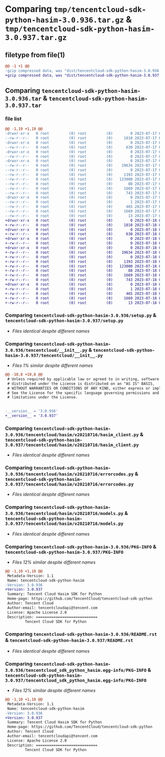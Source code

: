 # Comparing `tmp/tencentcloud-sdk-python-hasim-3.0.936.tar.gz` & `tmp/tencentcloud-sdk-python-hasim-3.0.937.tar.gz`

## filetype from file(1)

```diff
@@ -1 +1 @@
-gzip compressed data, was "dist/tencentcloud-sdk-python-hasim-3.0.936.tar", last modified: Mon Jul 17 00:26:04 2023, max compression
+gzip compressed data, was "dist/tencentcloud-sdk-python-hasim-3.0.937.tar", last modified: Tue Jul 18 00:24:53 2023, max compression
```

## Comparing `tencentcloud-sdk-python-hasim-3.0.936.tar` & `tencentcloud-sdk-python-hasim-3.0.937.tar`

### file list

```diff
@@ -1,19 +1,19 @@
-drwxr-xr-x   0 root         (0) root         (0)        0 2023-07-17 00:26:04.000000 tencentcloud-sdk-python-hasim-3.0.936/
--rw-r--r--   0 root         (0) root         (0)     1010 2023-07-17 00:26:04.000000 tencentcloud-sdk-python-hasim-3.0.936/setup.py
-drwxr-xr-x   0 root         (0) root         (0)        0 2023-07-17 00:26:04.000000 tencentcloud-sdk-python-hasim-3.0.936/tencentcloud/
--rw-r--r--   0 root         (0) root         (0)      630 2023-07-17 00:26:04.000000 tencentcloud-sdk-python-hasim-3.0.936/tencentcloud/__init__.py
-drwxr-xr-x   0 root         (0) root         (0)        0 2023-07-17 00:26:04.000000 tencentcloud-sdk-python-hasim-3.0.936/tencentcloud/hasim/
--rw-r--r--   0 root         (0) root         (0)        0 2023-07-17 00:26:04.000000 tencentcloud-sdk-python-hasim-3.0.936/tencentcloud/hasim/__init__.py
-drwxr-xr-x   0 root         (0) root         (0)        0 2023-07-17 00:26:04.000000 tencentcloud-sdk-python-hasim-3.0.936/tencentcloud/hasim/v20210716/
--rw-r--r--   0 root         (0) root         (0)    19634 2023-07-17 00:26:04.000000 tencentcloud-sdk-python-hasim-3.0.936/tencentcloud/hasim/v20210716/hasim_client.py
--rw-r--r--   0 root         (0) root         (0)        0 2023-07-17 00:26:04.000000 tencentcloud-sdk-python-hasim-3.0.936/tencentcloud/hasim/v20210716/__init__.py
--rw-r--r--   0 root         (0) root         (0)     1393 2023-07-17 00:26:04.000000 tencentcloud-sdk-python-hasim-3.0.936/tencentcloud/hasim/v20210716/errorcodes.py
--rw-r--r--   0 root         (0) root         (0)   123000 2023-07-17 00:26:04.000000 tencentcloud-sdk-python-hasim-3.0.936/tencentcloud/hasim/v20210716/models.py
--rw-r--r--   0 root         (0) root         (0)       88 2023-07-17 00:26:04.000000 tencentcloud-sdk-python-hasim-3.0.936/setup.cfg
--rw-r--r--   0 root         (0) root         (0)     1669 2023-07-17 00:26:04.000000 tencentcloud-sdk-python-hasim-3.0.936/PKG-INFO
--rw-r--r--   0 root         (0) root         (0)      743 2023-07-17 00:26:04.000000 tencentcloud-sdk-python-hasim-3.0.936/README.rst
-drwxr-xr-x   0 root         (0) root         (0)        0 2023-07-17 00:26:04.000000 tencentcloud-sdk-python-hasim-3.0.936/tencentcloud_sdk_python_hasim.egg-info/
--rw-r--r--   0 root         (0) root         (0)        1 2023-07-17 00:26:04.000000 tencentcloud-sdk-python-hasim-3.0.936/tencentcloud_sdk_python_hasim.egg-info/dependency_links.txt
--rw-r--r--   0 root         (0) root         (0)      465 2023-07-17 00:26:04.000000 tencentcloud-sdk-python-hasim-3.0.936/tencentcloud_sdk_python_hasim.egg-info/SOURCES.txt
--rw-r--r--   0 root         (0) root         (0)     1669 2023-07-17 00:26:04.000000 tencentcloud-sdk-python-hasim-3.0.936/tencentcloud_sdk_python_hasim.egg-info/PKG-INFO
--rw-r--r--   0 root         (0) root         (0)       13 2023-07-17 00:26:04.000000 tencentcloud-sdk-python-hasim-3.0.936/tencentcloud_sdk_python_hasim.egg-info/top_level.txt
+drwxr-xr-x   0 root         (0) root         (0)        0 2023-07-18 00:24:53.000000 tencentcloud-sdk-python-hasim-3.0.937/
+-rw-r--r--   0 root         (0) root         (0)     1010 2023-07-18 00:24:52.000000 tencentcloud-sdk-python-hasim-3.0.937/setup.py
+drwxr-xr-x   0 root         (0) root         (0)        0 2023-07-18 00:24:53.000000 tencentcloud-sdk-python-hasim-3.0.937/tencentcloud/
+-rw-r--r--   0 root         (0) root         (0)      630 2023-07-18 00:24:52.000000 tencentcloud-sdk-python-hasim-3.0.937/tencentcloud/__init__.py
+drwxr-xr-x   0 root         (0) root         (0)        0 2023-07-18 00:24:53.000000 tencentcloud-sdk-python-hasim-3.0.937/tencentcloud/hasim/
+-rw-r--r--   0 root         (0) root         (0)        0 2023-07-18 00:24:52.000000 tencentcloud-sdk-python-hasim-3.0.937/tencentcloud/hasim/__init__.py
+drwxr-xr-x   0 root         (0) root         (0)        0 2023-07-18 00:24:53.000000 tencentcloud-sdk-python-hasim-3.0.937/tencentcloud/hasim/v20210716/
+-rw-r--r--   0 root         (0) root         (0)    19634 2023-07-18 00:24:52.000000 tencentcloud-sdk-python-hasim-3.0.937/tencentcloud/hasim/v20210716/hasim_client.py
+-rw-r--r--   0 root         (0) root         (0)        0 2023-07-18 00:24:52.000000 tencentcloud-sdk-python-hasim-3.0.937/tencentcloud/hasim/v20210716/__init__.py
+-rw-r--r--   0 root         (0) root         (0)     1393 2023-07-18 00:24:52.000000 tencentcloud-sdk-python-hasim-3.0.937/tencentcloud/hasim/v20210716/errorcodes.py
+-rw-r--r--   0 root         (0) root         (0)   123000 2023-07-18 00:24:52.000000 tencentcloud-sdk-python-hasim-3.0.937/tencentcloud/hasim/v20210716/models.py
+-rw-r--r--   0 root         (0) root         (0)       88 2023-07-18 00:24:53.000000 tencentcloud-sdk-python-hasim-3.0.937/setup.cfg
+-rw-r--r--   0 root         (0) root         (0)     1669 2023-07-18 00:24:53.000000 tencentcloud-sdk-python-hasim-3.0.937/PKG-INFO
+-rw-r--r--   0 root         (0) root         (0)      743 2023-07-18 00:24:52.000000 tencentcloud-sdk-python-hasim-3.0.937/README.rst
+drwxr-xr-x   0 root         (0) root         (0)        0 2023-07-18 00:24:53.000000 tencentcloud-sdk-python-hasim-3.0.937/tencentcloud_sdk_python_hasim.egg-info/
+-rw-r--r--   0 root         (0) root         (0)        1 2023-07-18 00:24:53.000000 tencentcloud-sdk-python-hasim-3.0.937/tencentcloud_sdk_python_hasim.egg-info/dependency_links.txt
+-rw-r--r--   0 root         (0) root         (0)      465 2023-07-18 00:24:53.000000 tencentcloud-sdk-python-hasim-3.0.937/tencentcloud_sdk_python_hasim.egg-info/SOURCES.txt
+-rw-r--r--   0 root         (0) root         (0)     1669 2023-07-18 00:24:53.000000 tencentcloud-sdk-python-hasim-3.0.937/tencentcloud_sdk_python_hasim.egg-info/PKG-INFO
+-rw-r--r--   0 root         (0) root         (0)       13 2023-07-18 00:24:53.000000 tencentcloud-sdk-python-hasim-3.0.937/tencentcloud_sdk_python_hasim.egg-info/top_level.txt
```

### Comparing `tencentcloud-sdk-python-hasim-3.0.936/setup.py` & `tencentcloud-sdk-python-hasim-3.0.937/setup.py`

 * *Files identical despite different names*

### Comparing `tencentcloud-sdk-python-hasim-3.0.936/tencentcloud/__init__.py` & `tencentcloud-sdk-python-hasim-3.0.937/tencentcloud/__init__.py`

 * *Files 1% similar despite different names*

```diff
@@ -10,8 +10,8 @@
 # Unless required by applicable law or agreed to in writing, software
 # distributed under the License is distributed on an "AS IS" BASIS,
 # WITHOUT WARRANTIES OR CONDITIONS OF ANY KIND, either express or implied.
 # See the License for the specific language governing permissions and
 # limitations under the License.
 
 
-__version__ = '3.0.936'
+__version__ = '3.0.937'
```

### Comparing `tencentcloud-sdk-python-hasim-3.0.936/tencentcloud/hasim/v20210716/hasim_client.py` & `tencentcloud-sdk-python-hasim-3.0.937/tencentcloud/hasim/v20210716/hasim_client.py`

 * *Files identical despite different names*

### Comparing `tencentcloud-sdk-python-hasim-3.0.936/tencentcloud/hasim/v20210716/errorcodes.py` & `tencentcloud-sdk-python-hasim-3.0.937/tencentcloud/hasim/v20210716/errorcodes.py`

 * *Files identical despite different names*

### Comparing `tencentcloud-sdk-python-hasim-3.0.936/tencentcloud/hasim/v20210716/models.py` & `tencentcloud-sdk-python-hasim-3.0.937/tencentcloud/hasim/v20210716/models.py`

 * *Files identical despite different names*

### Comparing `tencentcloud-sdk-python-hasim-3.0.936/PKG-INFO` & `tencentcloud-sdk-python-hasim-3.0.937/PKG-INFO`

 * *Files 12% similar despite different names*

```diff
@@ -1,10 +1,10 @@
 Metadata-Version: 1.1
 Name: tencentcloud-sdk-python-hasim
-Version: 3.0.936
+Version: 3.0.937
 Summary: Tencent Cloud Hasim SDK for Python
 Home-page: https://github.com/TencentCloud/tencentcloud-sdk-python
 Author: Tencent Cloud
 Author-email: tencentcloudapi@tencent.com
 License: Apache License 2.0
 Description: ============================
         Tencent Cloud SDK for Python
```

### Comparing `tencentcloud-sdk-python-hasim-3.0.936/README.rst` & `tencentcloud-sdk-python-hasim-3.0.937/README.rst`

 * *Files identical despite different names*

### Comparing `tencentcloud-sdk-python-hasim-3.0.936/tencentcloud_sdk_python_hasim.egg-info/PKG-INFO` & `tencentcloud-sdk-python-hasim-3.0.937/tencentcloud_sdk_python_hasim.egg-info/PKG-INFO`

 * *Files 12% similar despite different names*

```diff
@@ -1,10 +1,10 @@
 Metadata-Version: 1.1
 Name: tencentcloud-sdk-python-hasim
-Version: 3.0.936
+Version: 3.0.937
 Summary: Tencent Cloud Hasim SDK for Python
 Home-page: https://github.com/TencentCloud/tencentcloud-sdk-python
 Author: Tencent Cloud
 Author-email: tencentcloudapi@tencent.com
 License: Apache License 2.0
 Description: ============================
         Tencent Cloud SDK for Python
```

